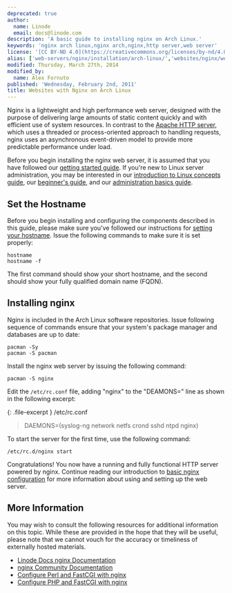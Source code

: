 ```yaml
---
deprecated: true
author:
  name: Linode
  email: docs@linode.com
description: 'A basic guide to installing nginx on Arch Linux.'
keywords: 'nginx arch linux,nginx arch,nginx,http server,web server'
license: '[CC BY-ND 4.0](https://creativecommons.org/licenses/by-nd/4.0)'
alias: ['web-servers/nginx/installation/arch-linux/','websites/nginx/websites-with-nginx-on-arch-linux/']
modified: Thursday, March 27th, 2014
modified_by:
  name: Alex Fornuto
published: 'Wednesday, February 2nd, 2011'
title: Websites with Nginx on Arch Linux
---
```


Nginx is a lightweight and high performance web server, designed with the purpose of delivering large amounts of static content quickly and with efficient use of system resources. In contrast to the [Apache HTTP server](/content/web-servers/apache/), which uses a threaded or process-oriented approach to handling requests, nginx uses an asynchronous event-driven model to provide more predictable performance under load.

Before you begin installing the nginx web server, it is assumed that you have followed our [getting started guide](/content/getting-started/). If you're new to Linux server administration, you may be interested in our [introduction to Linux concepts guide](/content/tools-reference/introduction-to-linux-concepts), our [beginner's guide](/content/beginners-guide/), and our [administration basics guide](/content/using-linux/administration-basics).

Set the Hostname
----------------

Before you begin installing and configuring the components described in this guide, please make sure you've followed our instructions for [setting your hostname](/content/getting-started#setting-the-hostname). Issue the following commands to make sure it is set properly:

    hostname
    hostname -f

The first command should show your short hostname, and the second should show your fully qualified domain name (FQDN).

Installing nginx
----------------

Nginx is included in the Arch Linux software repositories. Issue following sequence of commands ensure that your system's package manager and databases are up to date:

    pacman -Sy
    pacman -S pacman

Install the nginx web server by issuing the following command:

    pacman -S nginx

Edit the `/etc/rc.conf` file, adding "nginx" to the "DEAMONS=" line as shown in the following excerpt:

{: .file-excerpt }
/etc/rc.conf

> DAEMONS=(syslog-ng network netfs crond sshd ntpd nginx)

To start the server for the first time, use the following command:

    /etc/rc.d/nginx start

Congratulations! You now have a running and fully functional HTTP server powered by nginx. Continue reading our introduction to [basic nginx configuration](/content/websites/nginx/basic-nginx-configuration) for more information about using and setting up the web server.

More Information
----------------

You may wish to consult the following resources for additional information on this topic. While these are provided in the hope that they will be useful, please note that we cannot vouch for the accuracy or timeliness of externally hosted materials.

- [Linode Docs nginx Documentation](/content/web-servers/nginx/)
- [nginx Community Documentation](http://wiki.nginx.org)
- [Configure Perl and FastCGI with nginx](/content/web-servers/nginx/perl-fastcgi/arch-linux)
- [Configure PHP and FastCGI with nginx](/content/web-servers/nginx/php-fastcgi/arch-linux)

